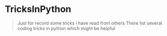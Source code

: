 # TricksInPython
> Just for record some tricks i have read from others
There list several coding tricks in python which might be helpful
